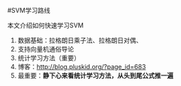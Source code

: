 #SVM学习路线

本文介绍如何快速学习SVM

1. 数据基础：拉格朗日乘子法、拉格朗日对偶、
2. 支持向量机通俗导论
3. 统计学习方法（重要）
4. 博客：http://blog.pluskid.org/?page_id=683
5. 最重要：**静下心来看统计学习方法，从头到尾公式推一遍**
